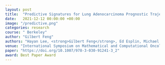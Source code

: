 ```yaml
---
layout: post
title:  "Predictive Signatures for Lung Adenocarcinoma Prognostic Trajectory by Multiomics Data Integration and Ensemble Learning"
date:   2021-12-12 00:00:00 +00:00
image: "/predictive.png"
categories: research
course: " Berkeley"
author: "Gilbert Feng"
authors: "Hayan Lee, <strong>Gilbert Feng</strong>, Ed Esplin, Michael Snyder"
venue: "International Symposium on Mathematical and Computational Oncology (ISMCO)"
paper: "https://doi.org/10.1007/978-3-030-91241-3_2"
award: Best Paper Award
---
```


